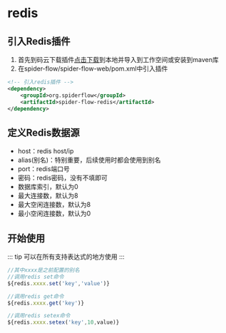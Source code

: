 # redis

## 引入Redis插件
1. 首先到码云下载插件[点击下载](https://gitee.com/ssssssss-team/spider-flow-redis)到本地并导入到工作空间或安装到maven库
2. 在spider-flow/spider-flow-web/pom.xml中引入插件
```xml
<!-- 引入redis插件 -->
<dependency>
	<groupId>org.spiderflow</groupId>
	<artifactId>spider-flow-redis</artifactId>
</dependency>
```
## 定义Redis数据源
- host：redis host/ip
- alias(别名)：特别重要，后续使用时都会使用到别名
- port：redis端口号
- 密码：redis密码，没有不填即可
- 数据库索引，默认为0
- 最大连接数，默认为8
- 最大空闲连接数，默认为8
- 最小空闲连接数，默认为0

## 开始使用
::: tip 
可以在所有支持表达式的地方使用
:::

``` javascript
//其中xxxx是之前配置的别名
//调用redis set命令
${redis.xxxx.set('key','value')}
```
``` javascript
//调用redis get命令
${redis.xxxx.get('key')}
```
``` javascript
//调用redis setex命令
${redis.xxxx.setex('key',10,value)}
```
